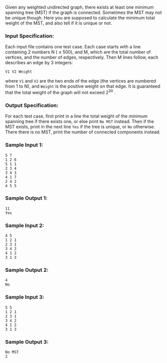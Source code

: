 <!-- Title
Uniqueness of MST (35)
-->
Given any weighted undirected graph, there exists at least one minimum
spanning tree (MST) if the graph is connected. Sometimes the MST may not be
unique though. Here you are supposed to calculate the minimum total weight of
the MST, and also tell if it is unique or not.

### Input Specification:

Each input file contains one test case. Each case starts with a line
containing 2 numbers N ( $\le$ 500), and M, which are the total number of
vertices, and the number of edges, respectively. Then M lines follow, each
describes an edge by 3 integers:

    
    
    V1 V2 Weight
    

where `V1` and `V2` are the two ends of the edge (the vertices are numbered
from 1 to N), and `Weight` is the positive weight on that edge. It is
guaranteed that the total weight of the graph will not exceed $2^{30}$ .

### Output Specification:

For each test case, first print in a line the total weight of the minimum
spanning tree if there exists one, or else print `No MST` instead. Then if the
MST exists, print in the next line `Yes` if the tree is unique, or `No`
otherwise. There there is no MST, print the number of connected components
instead.

### Sample Input 1:

    
    
    5 7
    1 2 6
    5 1 1
    2 3 4
    3 4 3
    4 1 7
    2 4 2
    4 5 5
    

### Sample Output 1:

    
    
    11
    Yes
    

### Sample Input 2:

    
    
    4 5
    1 2 1
    2 3 1
    3 4 2
    4 1 2
    3 1 3
    

### Sample Output 2:

    
    
    4
    No
    

### Sample Input 3:

    
    
    5 5
    1 2 1
    2 3 1
    3 4 2
    4 1 2
    3 1 3
    

### Sample Output 3:

    
    
    No MST
    2
    

